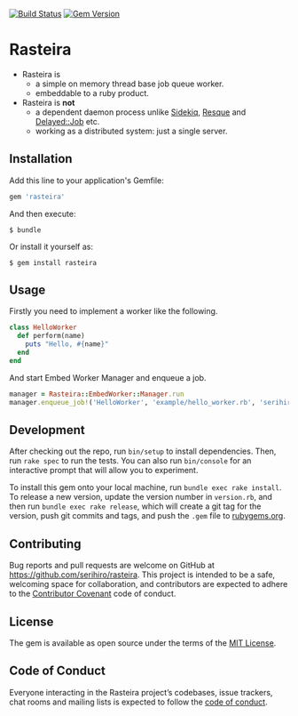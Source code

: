 [![Build Status](https://travis-ci.org/serihiro/rasteira.svg?branch=master)](https://travis-ci.org/serihiro/rasteira)
[![Gem Version](https://badge.fury.io/rb/rasteira.svg)](https://badge.fury.io/rb/rasteira)

# Rasteira

- Rasteira is 
    - a simple on memory thread base job queue worker.
    - embeddable to a ruby product.
- Rasteira is **not**
    - a dependent daemon process unlike [Sidekiq](https://github.com/mperham/sidekiq), [Resque](https://github.com/resque/resque) and [Delayed::Job](https://github.com/collectiveidea/delayed_job) etc.
    - working as a distributed system: just a single server.

## Installation

Add this line to your application's Gemfile:

```ruby
gem 'rasteira'
```

And then execute:

    $ bundle

Or install it yourself as:

    $ gem install rasteira

## Usage

Firstly you need to implement a worker like the following.

```ruby:example/hellow_worker.rb
class HelloWorker
  def perform(name)
    puts "Hello, #{name}"
  end
end
```

And start Embed Worker Manager and enqueue a job.

```ruby
manager = Rasteira::EmbedWorker::Manager.run
manager.enqueue_job!('HelloWorker', 'example/hello_worker.rb', 'serihiro')
```

## Development

After checking out the repo, run `bin/setup` to install dependencies. Then, run `rake spec` to run the tests. You can also run `bin/console` for an interactive prompt that will allow you to experiment.

To install this gem onto your local machine, run `bundle exec rake install`. To release a new version, update the version number in `version.rb`, and then run `bundle exec rake release`, which will create a git tag for the version, push git commits and tags, and push the `.gem` file to [rubygems.org](https://rubygems.org).

## Contributing

Bug reports and pull requests are welcome on GitHub at https://github.com/serihiro/rasteira. This project is intended to be a safe, welcoming space for collaboration, and contributors are expected to adhere to the [Contributor Covenant](http://contributor-covenant.org) code of conduct.

## License

The gem is available as open source under the terms of the [MIT License](http://opensource.org/licenses/MIT).

## Code of Conduct

Everyone interacting in the Rasteira project’s codebases, issue trackers, chat rooms and mailing lists is expected to follow the [code of conduct](https://github.com/[USERNAME]/rasteira/blob/master/CODE_OF_CONDUCT.md).
